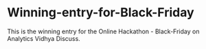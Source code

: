 # Winning-entry-for-Black-Friday


This is the winning entry for the Online Hackathon - Black-Friday on Analytics Vidhya Discuss.
